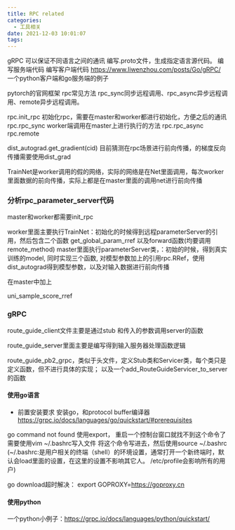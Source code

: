 ```yaml
---
title: RPC related
categories:
  - 工具相关
date: 2021-12-03 10:01:07
tags:
---
```


gRPC 可以保证不同语言之间的通讯
编写.proto文件，生成指定语言源代码。
编写服务端代码
编写客户端代码
https://www.liwenzhou.com/posts/Go/gRPC/  一个python客户端和go服务端的例子


pytorch的官网框架
rpc常见方法
rpc_sync同步远程调用、rpc_async异步远程调用、remote异步远程调用。

rpc.init_rpc 初始化rpc，需要在master和worker都进行初始化，方便之后的通讯
rpc.rpc_sync  worker端调用在master上进行执行的方法
rpc.rpc_async  
rpc.remote




dist_autograd.get_gradient(cid) 目前猜测在rpc场景进行前向传播，的梯度反向传播需要使用dist_grad

TrainNet是worker调用的假的网络，实际的网络是在Net里面调用，每次worker里面数据的前向传播，实际上都是在master里面的调用net进行前向传播
### 分析rpc_parameter_server代码
master和worker都需要init_rpc

worker里面主要执行TrainNet：初始化的时候得到远程parameterServer的引用，然后包含二个函数 get_global_param_rref 以及forward函数(均要调用remote_method)
master里面执行parameterServer类，：初始的时候，得到真实训练的model, 同时实现三个函数, 对模型参数加上的引用rpc.RRef，使用dist_autograd得到模型参数，以及对输入数据进行前向传播

在master中加上

uni_sample_score_rref


### gRPC

route_guide_client文件主要是通过stub 和传入的参数调用server的函数

route_guide_server里面主要是编写得到输入服务器处理函数逻辑

route_guide_pb2_grpc，类似于头文件，定义Stub类和Servicer类，每个类只是定义函数，但不进行具体的实现； 以及一个add_RouteGuideServicer_to_server的函数

 
#### 使用go语言
- 前置安装要求
安装go，和protocol buffer编译器
https://grpc.io/docs/languages/go/quickstart/#prerequisites

go command not found
使用export， 重启一个控制台窗口就找不到这个命令了
需要使用vim ~/.bashrc写入文件 将这个命令写进去，然后使用source ~/.bashrc
(~/.bashrc:是用户相关的终端（shell）的环境设置，通常打开一个新终端时，默认会load里面的设置，在这里的设置不影响其它人。
/etc/profile会影响所有的用户)

go download超时解决：
export GOPROXY=https://goproxy.cn


#### 使用python
一个python小例子：https://grpc.io/docs/languages/python/quickstart/